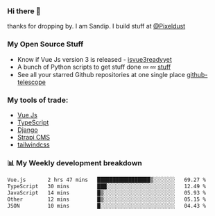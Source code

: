 ### Hi there 👋

thanks for dropping by.
I am Sandip. I build stuff at [@Pixeldust](github.com/pixeldust-in/)

###  **My Open Source Stuff**

 - Know if Vue Js version 3 is released -  [isvue3readyyet](https://github.com/sandiprb/isvue3readyyet)
 - A bunch of Python scripts to get stuff done 💤 💤 [stuff](https://github.com/sandiprb/stuff)
 - See all your starred Github repositories at one single place [github-telescope](https://github.com/sandiprb/github-telescope)



###  **My tools of trade:**
 - [Vue Js](https://github.com/vuejs/vue/)
 - [TypeScript](https://github.com/microsoft/TypeScript)
 - [Django](github.com/django/django)
 - [Strapi CMS](github.com/strapi/strapi)
 - [tailwindcss](https://github.com/tailwindlabs/tailwindcss)


###  📊 **My Weekly development breakdown**
<!--START_SECTION:waka-->

```txt
Vue.js       2 hrs 47 mins   █████████████████▒░░░░░░░   69.27 %
TypeScript   30 mins         ███░░░░░░░░░░░░░░░░░░░░░░   12.49 %
JavaScript   14 mins         █▒░░░░░░░░░░░░░░░░░░░░░░░   05.93 %
Other        12 mins         █▒░░░░░░░░░░░░░░░░░░░░░░░   05.15 %
JSON         10 mins         █░░░░░░░░░░░░░░░░░░░░░░░░   04.43 %
```

<!--END_SECTION:waka-->
